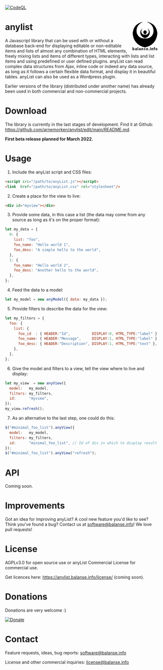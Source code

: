 [![CodeQL](https://github.com/arnemorken/anylist/actions/workflows/codeql-analysis.yml/badge.svg)](https://github.com/arnemorken/anylist/actions/workflows/codeql-analysis.yml)

# anylist <img src="balanselogo_85x95.png" align="right">

A Javascript library that can be used with or without a database back-end for displaying editable or non-editable items and lists of almost any combination of HTML elements, freely mixing lists and items of different types, interacting with lists and list items and using predefined or user defined plugins. anyList can read complex data structures from Ajax, inline code or indeed any data source, as long as it follows a certain flexible data format, and display it in beautiful tables. anyList can also be used as a Wordpress plugin. 

Earlier versions of the library (distributed under another name) has already been used in both commercial and non-commercial projects.

# Download

The library is currently in the last stages of development. Find it at Github: https://github.com/arnemorken/anylist/edit/main/README.md.

**First beta release planned for March 2022.**

# Usage

1. Include the anyList script and CSS files:

```html
<script src="/path/to/anyList.js"></script>
<link  href="/path/to/anyList.css" rel="stylesheet"/>
```

2. Create a place for the view to live:
```html
<div id="myview"></div>
```

3. Provide some data, in this case a list (the data may come from any source as long as it's on the proper format):
```js
let my_data = {
  0: {
    list: "foo",
    foo_name: "Hello world 1",
    foo_desc: "A simple hello to the world",
  },
  1: {
    foo_name: "Hello world 2",
    foo_desc: "Another hello to the world",
  },
};
```

4. Feed the data  to a model:
```js
let my_model = new anyModel({ data: my_data });
```

5. Provide filters to describe the data for the view:
```js
let my_filters = {
  foo: {
    list: {
      foo_id  : { HEADER:"Id",          DISPLAY:0, HTML_TYPE:"label" },
      foo_name: { HEADER:"Message",     DISPLAY:1, HTML_TYPE:"label" },
      foo_desc: { HEADER:"Description", DISPLAY:1, HTML_TYPE:"text" },
    },
  },
};
```

6. Give the model and filters to a view, tell the view where to live and display:
```js
let my_view  = new anyView({
  model:   my_model,
  filters: my_filters,
  id:      "myview",
});
my_view.refresh();
```

7. As an alternative  to the last step, one could do this:
```js
$("#minimal_foo_list").anyView({
  model:   my_model,
  filters: my_filters,
  id:      "minimal_foo_list", // Id of div in which to display result
});
$("#minimal_foo_list").anyView("refresh");
```

# API

Coming soon.

# Improvements

Got an idea for improving anyList? A cool new feature you'd like to see? Think you've found a bug? Contact us at software@balanse.info!
We love pull requests! 

# License

AGPLv3.0 for open source use or anyList Commercial License for commercial use.

Get licences here: https://anylist.balanse.info/license/ (coming soon).

# Donations

Donations are very welcome :)

[![Donate](https://www.paypalobjects.com/en_US/GB/i/btn/btn_donateCC_LG.gif)](https://www.paypal.com/donate/?hosted_button_id=EZGCG4XQER5KQ)

# Contact

Feature requests, ideas, bug reports: software@balanse.info

License and other commercial inquiries: license@balanse.info
